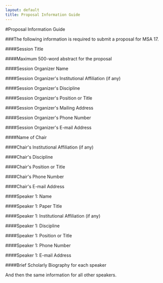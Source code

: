 ```yaml
---
layout: default
title: Proposal Information Guide
---
```


#Proposal Information Guide

###The following information is required to submit a proposal for MSA 17.

####Session Title

####Maximum 500-word abstract for the proposal

####Session Organizer Name 

####Session Organizer's Institutional Affiliation (if any)

####Session Organizer's Discipline

####Session Organizer's Position or Title 

####Session Organizer's Mailing Address

####Session Organizer's Phone Number

####Session Organizer's E-mail Address 

####Name of Chair

####Chair's Institutional Affiliation (if any)

####Chair's Discipline 

####Chair's Position or Title 

####Chair's Phone Number

####Chair's E-mail Address 

####Speaker 1: Name

####Speaker 1: Paper Title

####Speaker 1: Institutional Affiliation (if any)

####Speaker 1: Discipline

####Speaker 1: Position or Title 

####Speaker 1: Phone Number

####Speaker 1: E-mail Address

####Brief Scholarly Biography for each speaker

And then the same information for all other speakers.
